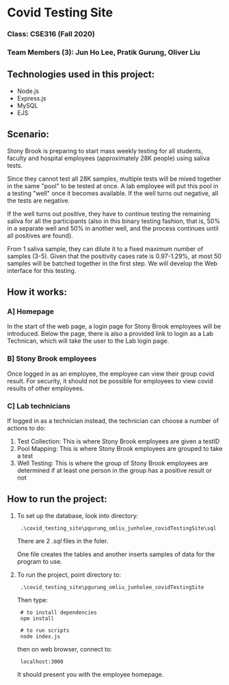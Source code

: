 # Covid Testing Site
### Class: CSE316 (Fall 2020)
### Team Members (3): Jun Ho Lee, Pratik Gurung, Oliver Liu

## Technologies used in this project:
* Node.js
* Express.js
* MySQL
* EJS

## Scenario:
Stony Brook is preparing to start mass weekly testing for all students, faculty and hospital employees (approximately 28K people) using saliva tests. 

Since they cannot test all 28K samples, multiple tests will be mixed together in the same "pool" to be tested at once. A lab employee will put this pool in a testing "well" once it becomes available. If the well turns out negative, all the tests are negative. 

If the well turns out positive, they have to continue testing the remaining saliva for all the participants (also in this binary testing fashion, that is, 50% in a separate well and 50% in another well, and the process continues until all positives are found). 

From 1 saliva sample, they can dilute it to a fixed maximum number of samples (3-5). Given that the positivity cases rate is 0.97-1.29%, at most 50 samples will be batched together in the first step. 
We will develop the Web interface for this testing.

## How it works:
### A] Homepage
In the start of the web page, a login page for Stony Brook employees will be introduced. Below the page, there is also a provided link to login as a Lab Technican, which will take the user to the Lab login page.

### B] Stony Brook employees
Once logged in as an employee, the employee can view their group covid result. For security, it should not be possible for employees to view covid results of other employees.

### C] Lab technicians
If logged in as a technician instead, the technician can choose a number of actions to do:
1. Test Collection:
This is where Stony Brook employees are given a testID
2. Pool Mapping:
This is where Stony Brook employees are grouped to take a test
3. Well Testing:
This is where the group of Stony Brook employees are determined if at least one person in the group has a positive result or not


## How to run the project:
1. To set up the database, look into directory:

        .\covid_testing_site\pgurung_omliu_junholee_covidTestingSite\sql
       
    There are 2 *.sql* files in the foler. 
    
    One file creates the tables and another inserts samples of data for the program to use.

2. To run the project, point directory to:
        
        .\covid_testing_site\pgurung_omliu_junholee_covidTestingSite

    Then type:
        
        # to install dependencies
        npm install
        
        # to run scripts
        node index.js

    then on web browser, connect to:

        localhost:3000 
    
    It should present you with the employee homepage.
